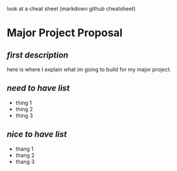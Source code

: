look at a cheat sheet (markdown github cheatsheet)

# Major Project Proposal


## *first description*
here is where I explain what im going to build for my major project. 

## *need to have list*
  - thing 1
  - thing 2
  - thing 3

## *nice to have list*
  - thang 1 
  - thang 2
  - thang 3
  
